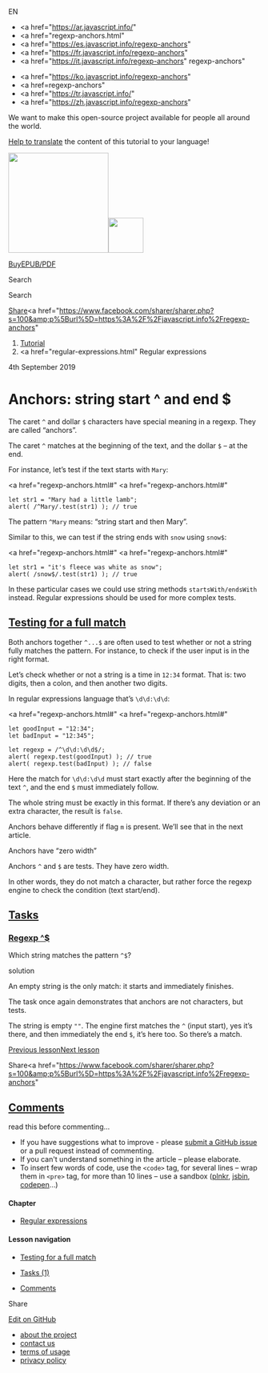 EN

- <a href="https://ar.javascript.info/"
- <a href="regexp-anchors.html"
- <a href="https://es.javascript.info/regexp-anchors"
- <a href="https://fr.javascript.info/regexp-anchors"
- <a href="https://it.javascript.info/regexp-anchors"
  regexp-anchors"

<!-- -->

- <a href="https://ko.javascript.info/regexp-anchors"
- <a href=regexp-anchors"
- <a href="https://tr.javascript.info/"
- <a href="https://zh.javascript.info/regexp-anchors"

We want to make this open-source project available for people all around the world.

[Help to translate](translate.html) the content of this tutorial to your language!

<a href="index.html" class="sitetoolbar__link sitetoolbar__link_logo"><img src="img/sitetoolbar__logo_en.svg" class="sitetoolbar__logo sitetoolbar__logo_normal" width="200" /><img src="img/sitetoolbar__logo_small_en.svg" class="sitetoolbar__logo sitetoolbar__logo_small" width="70" /></a>

<a href="ebook.html" class="buy-book-button"><span class="buy-book-button__extra-text">Buy</span>EPUB/PDF</a>

Search

Search

<a href="tutorial/map.html" class="map">

<span class="share-icons__title">Share</span><a href="https://twitter.com/share?url=https%3A%2F%2Fjavascript.info%2Fregexp-anchors" class="share share_tw"></a><a href="https://www.facebook.com/sharer/sharer.php?s=100&amp;p%5Burl%5D=https%3A%2F%2Fjavascript.info%2Fregexp-anchors" </a>

1.  <a href="index.html" class="breadcrumbs__link"><span class="breadcrumbs__hidden-text">Tutorial</span></a>
2.  <span id="breadcrumb-1"><a href="regular-expressions.html" Regular expressions</span></a></span>

4th September 2019

# Anchors: string start ^ and end $

The caret `^` and dollar `$` characters have special meaning in a regexp. They are called “anchors”.

The caret `^` matches at the beginning of the text, and the dollar `$` – at the end.

For instance, let’s test if the text starts with `Mary`:

<a href="regexp-anchors.html#"
<a href="regexp-anchors.html#"

    let str1 = "Mary had a little lamb";
    alert( /^Mary/.test(str1) ); // true

The pattern `^Mary` means: “string start and then Mary”.

Similar to this, we can test if the string ends with `snow` using `snow$`:

<a href="regexp-anchors.html#"
<a href="regexp-anchors.html#"

    let str1 = "it's fleece was white as snow";
    alert( /snow$/.test(str1) ); // true

In these particular cases we could use string methods `startsWith/endsWith` instead. Regular expressions should be used for more complex tests.

## <a href="regexp-anchors.html#testing-for-a-full-match" id="testing-for-a-full-match" class="main__anchor">Testing for a full match</a>

Both anchors together `^...$` are often used to test whether or not a string fully matches the pattern. For instance, to check if the user input is in the right format.

Let’s check whether or not a string is a time in `12:34` format. That is: two digits, then a colon, and then another two digits.

In regular expressions language that’s `\d\d:\d\d`:

<a href="regexp-anchors.html#"
<a href="regexp-anchors.html#"

    let goodInput = "12:34";
    let badInput = "12:345";

    let regexp = /^\d\d:\d\d$/;
    alert( regexp.test(goodInput) ); // true
    alert( regexp.test(badInput) ); // false

Here the match for `\d\d:\d\d` must start exactly after the beginning of the text `^`, and the end `$` must immediately follow.

The whole string must be exactly in this format. If there’s any deviation or an extra character, the result is `false`.

Anchors behave differently if flag `m` is present. We’ll see that in the next article.

<span class="important__type">Anchors have “zero width”</span>

Anchors `^` and `$` are tests. They have zero width.

In other words, they do not match a character, but rather force the regexp engine to check the condition (text start/end).

## <a href="regexp-anchors.html#tasks" class="tasks__title-anchor main__anchor main__anchor main__anchor_noicon">Tasks</a>

### <a href="regexp-anchors.html#regexp" id="regexp" class="main__anchor">Regexp ^$</a>

<a href="task/start-end.html" class="task__open-link"></a>

Which string matches the pattern `^$`?

solution

An empty string is the only match: it starts and immediately finishes.

The task once again demonstrates that anchors are not characters, but tests.

The string is empty `""`. The engine first matches the `^` (input start), yes it’s there, and then immediately the end `$`, it’s here too. So there’s a match.

<a href="regexp-unicode.html" class="page__nav page__nav_prev"><span class="page__nav-text"><span class="page__nav-text-shortcut"></span></span><span class="page__nav-text-alternate">Previous lesson</span></a><a href="regexp-multiline-mode.html" class="page__nav page__nav_next"><span class="page__nav-text"><span class="page__nav-text-shortcut"></span></span><span class="page__nav-text-alternate">Next lesson</span></a>

<span class="share-icons__title">Share</span><a href="https://twitter.com/share?url=https%3A%2F%2Fjavascript.info%2Fregexp-anchors" class="share share_tw"></a><a href="https://www.facebook.com/sharer/sharer.php?s=100&amp;p%5Burl%5D=https%3A%2F%2Fjavascript.info%2Fregexp-anchors" </a>

<a href="tutorial/map.html" class="map">

## <a href="regexp-anchors.html#comments" id="comments">Comments</a>

<span class="comments__read-before-link">read this before commenting…</span>

- If you have suggestions what to improve - please [submit a GitHub issue](https://github.com/javascript-tutorial/en.javascript.info/issues/new) or a pull request instead of commenting.
- If you can't understand something in the article – please elaborate.
- To insert few words of code, use the `<code>` tag, for several lines – wrap them in `<pre>` tag, for more than 10 lines – use a sandbox ([plnkr](https://plnkr.co/edit/?p=preview), [jsbin](https://jsbin.com), [codepen](http://codepen.io)…)

<a href="tutorial/map.html" class="map"></a>

#### Chapter

- <a href="regular-expressions.html" class="sidebar__link">Regular expressions</a>

#### Lesson navigation

- <a href="regexp-anchors.html#testing-for-a-full-match" class="sidebar__link">Testing for a full match</a>

- <a href="regexp-anchors.html#tasks" class="sidebar__link">Tasks (1)</a>
- <a href="regexp-anchors.html#comments" class="sidebar__link">Comments</a>

Share

<a href="https://twitter.com/share?url=https%3A%2F%2Fjavascript.info%2Fregexp-anchors" class="share share_tw sidebar__share"></a><a href="https://www.facebook.com/sharer/sharer.php?s=100&amp;p%5Burl%5D=https%3A%2F%2Fjavascript.info%2Fregexp-anchors" class="share share_fb sidebar__share"></a>

<a href="https://github.com/javascript-tutorial/en.javascript.info/blob/master/9-regular-expressions/04-regexp-anchors" class="sidebar__link">Edit on GitHub</a>

- <a href="about.html" class="page-footer__link">about the project</a>
- <a href="about.html#contact-us" class="page-footer__link">contact us</a>
- <a href="terms.html" class="page-footer__link">terms of usage</a>
- <a href="privacy.html" class="page-footer__link">privacy policy</a>
